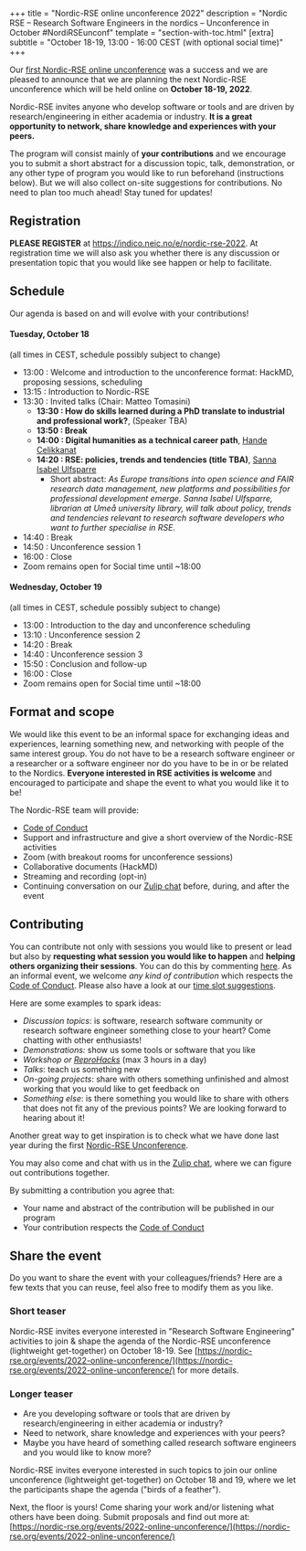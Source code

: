 +++
title = "Nordic-RSE online unconference 2022"
description = "Nordic RSE – Research Software Engineers in the nordics – Unconference in October #NordiRSEunconf"
template = "section-with-toc.html"
[extra]
subtitle = "October 18-19, 13:00 - 16:00 CEST (with optional social time)"
+++

Our [first Nordic-RSE online unconference](/events/2021-online-unconference)
was a success and we are pleased to announce that we are planning the next
Nordic-RSE unconference which will be held online on **October 18-19, 2022**.

Nordic-RSE invites anyone who develop software or tools and are driven by
research/engineering in either academia or industry.
**It is a great opportunity to network, share knowledge and experiences with
your peers.**

The program will consist mainly of **your contributions** and we encourage you
to submit a short abstract for a discussion topic, talk, demonstration, or any
other type of program you would like to run beforehand (instructions below).
But we will also collect on-site suggestions for contributions. No need to plan
too much ahead! Stay tuned for updates!


## Registration

**PLEASE REGISTER** at <https://indico.neic.no/e/nordic-rse-2022>. At registration
time we will also ask you whether there is any discussion or presentation topic
that you would like see happen or help to facilitate.


## Schedule

Our agenda is based on and will evolve with your contributions!


#### Tuesday, October 18

(all times in CEST, schedule possibly subject to change)

- 13:00 : Welcome and introduction to the unconference format: HackMD, proposing sessions, scheduling
- 13:15 : Introduction to Nordic-RSE
- 13:30 : Invited talks (Chair: Matteo Tomasini)
  - **13:30 : How do skills learned during a PhD translate to industrial and professional work?**, (Speaker TBA)
  - **13:50 : Break**
  - **14:00 : Digital humanities as a technical career path**, [Hande Celikkanat](https://researchportal.helsinki.fi/en/persons/hande-celikkanat)
  - **14:20 : RSE: policies, trends and tendencies (title TBA)**, [Sanna Isabel Ulfsparre](https://www.umu.se/en/staff/sanna-isabel-ulfsparre/)
    - Short abstract: _As Europe transitions into open science and FAIR research data management, new platforms and possibilities for professional development emerge. Sanna Isabel Ulfsparre, librarian at Umeå university library, will talk about policy, trends and tendencies relevant to research software developers who want to further specialise in RSE._
- 14:40 : Break
- 14:50 : Unconference session 1
- 16:00 : Close
- Zoom remains open for Social time until ~18:00


#### Wednesday, October 19

(all times in CEST, schedule possibly subject to change)

- 13:00 : Introduction to the day and unconference scheduling
- 13:10 : Unconference session 2
- 14:20 : Break
- 14:40 : Unconference session 3
- 15:50 : Conclusion and follow-up
- 16:00 : Close
- Zoom remains open for Social time until ~18:00


## Format and scope

We would like this event to be an informal space for exchanging ideas and
experiences, learning something new, and networking with people of the same
interest group. You do not have to be a research software engineer or a
researcher or a software engineer nor do you have to be in or be related to the
Nordics. **Everyone interested in RSE activities is welcome** and encouraged to
participate and shape the event to what you would like it to be!

The Nordic-RSE team will provide:
- [Code of Conduct](https://nordic-rse.org/about/code-of-conduct/)
- Support and infrastructure and give a short overview of the Nordic-RSE activities
- Zoom (with breakout rooms for unconference sessions)
- Collaborative documents (HackMD)
- Streaming and recording (opt-in)
- Continuing conversation on our [Zulip chat](https://coderefinery.zulipchat.com/#narrow/stream/213720-nordic-rse)
  before, during, and after the event


## Contributing

You can contribute not only with sessions you would like to present or lead but
also by **requesting what session you would like to happen** and **helping
others organizing their sessions**.  You can do this by commenting
[here](https://github.com/nordic-rse/conference-contributions/issues).
As an informal event, we welcome *any kind of contribution* which respects the
[Code of
Conduct](https://nordic-rse.org/about/code-of-conduct/code-of-conduct).
Please also have a look at our [time slot suggestions](https://github.com/nordic-rse/conference-contributions/blob/main/.github/ISSUE_TEMPLATE/unconference-contribution.md).

Here are some examples to spark ideas:
- *Discussion topics*: is software, research software community or research software engineer something close to your heart? Come chatting with other enthusiasts!
- *Demonstrations:* show us some tools or software that you like
- *Workshop or [ReproHacks](https://reprohack.github.io/reprohack-hq/)* (max 3 hours in a day)
- *Talks*: teach us something new
- *On-going projects*: share with others something unfinished and almost working that you would like to get feedback on
- *Something else*: is there something you would like to share with others that
  does not fit any of the previous points? We are looking forward to hearing
  about it!

Another great way to get inspiration is to check what we have done last year
during the first [Nordic-RSE
Unconference](https://nordic-rse.org/events/2021-online-unconference/).

You may also come and chat with us in the [Zulip
chat](https://coderefinery.zulipchat.com/#narrow/stream/213720-nordic-rse),
where we can figure out contributions together.

By submitting a contribution you agree that:
- Your name and abstract of the contribution will be published in our program
- Your contribution respects the [Code of Conduct](https://nordic-rse.org/about/code-of-conduct)


## Share the event

Do you want to share the event with your colleagues/friends? Here are a few
texts that you can reuse, feel also free to modify them as you like.


### Short teaser

Nordic-RSE invites everyone interested in "Research Software Engineering"
activities to join & shape the agenda of the Nordic-RSE unconference
(lightweight get-together) on October 18-19. See
[https://nordic-rse.org/events/2022-online-unconference/](https://nordic-rse.org/events/2022-online-unconference/)
for more details.


### Longer teaser

* Are you developing software or tools that are driven by research/engineering in either academia or industry?
* Need to network, share knowledge and experiences with your peers?
* Maybe you have heard of something called research software engineers and you would like to know more?

Nordic-RSE invites everyone interested in such topics to join our online
unconference (lightweight get-together) on October 18 and 19, where we let the
participants shape the agenda ("birds of a feather").

Next, the floor is yours! Come sharing your work and/or listening what others
have been doing. Submit proposals and find out more at:
[https://nordic-rse.org/events/2022-online-unconference/](https://nordic-rse.org/events/2022-online-unconference/)
